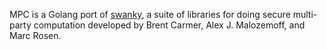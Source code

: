 MPC is a Golang port of [swanky](https://github.com/GaloisInc/swanky), a suite of libraries for doing secure multi-party computation developed by Brent Carmer, Alex J. Malozemoff, and Marc Rosen.
